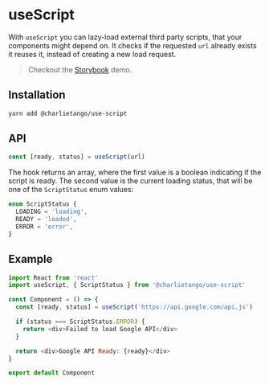 # useScript

With `useScript` you can lazy-load external third party scripts, that your
components might depend on. It checks if the requested `url` already exists it
reuses it, instead of creating a new load request.

> Checkout the [Storybook](https://ct-hooks.netlify.com/?path=/story/usescript--readme) demo.

## Installation

```sh
yarn add @charlietango/use-script
```

## API

```js
const [ready, status] = useScript(url)
```

The hook returns an array, where the first value is a boolean indicating if the script is ready.
The second value is the current loading status, that will be one of the `ScriptStatus` enum values:

```ts
enum ScriptStatus {
  LOADING = 'loading',
  READY = 'loaded',
  ERROR = 'error',
}
```

## Example

```js
import React from 'react'
import useScript, { ScriptStatus } from '@charlietango/use-script'

const Component = () => {
  const [ready, status] = useScript('https://api.google.com/api.js')

  if (status === ScriptStatus.ERROR) {
    return <div>Failed to load Google API</div>
  }

  return <div>Google API Ready: {ready}</div>
}

export default Component
```
